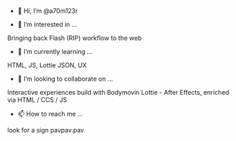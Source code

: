 - 👋 Hi, I’m @a70m123r

- 👀 I’m interested in ...
 
Bringing back Flash (RIP) workflow to the web 

- 🌱 I’m currently learning ...
 
HTML, JS, Lottie JSON, UX 

- 💞️ I’m looking to collaborate on ...

Interactive experiences build with Bodymovin Lottie -  After Effects, enriched via HTML / CCS / JS

- 📫 How to reach me ...

look for a sign pavpav.pav

